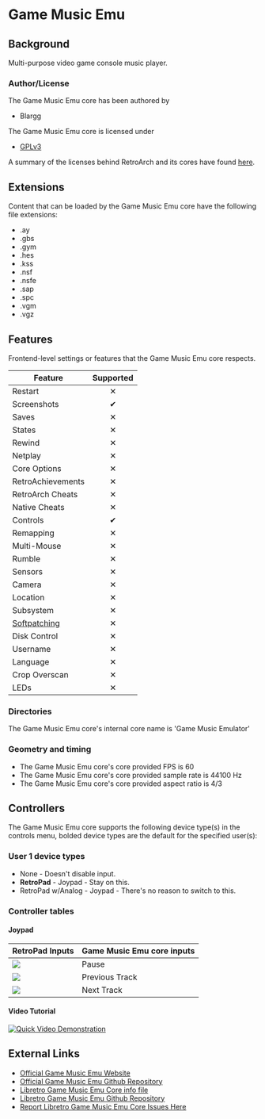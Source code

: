 # Game Music Emu

## Background

Multi-purpose video game console music player. 

### Author/License

The Game Music Emu core has been authored by

- Blargg

The Game Music Emu core is licensed under

- [GPLv3](https://github.com/libretro/libretro-gme/blob/master/LICENSE) 

A summary of the licenses behind RetroArch and its cores have found [here](https://docs.libretro.com/tech/licenses/).

## Extensions

Content that can be loaded by the Game Music Emu core have the following file extensions:

- .ay
- .gbs
- .gym
- .hes
- .kss
- .nsf
- .nsfe
- .sap
- .spc
- .vgm
- .vgz

## Features

Frontend-level settings or features that the Game Music Emu core respects.

| Feature           | Supported |
|-------------------|:---------:|
| Restart           | ✕         |
| Screenshots       | ✔         |
| Saves             | ✕         |
| States            | ✕         |
| Rewind            | ✕         |
| Netplay           | ✕         |
| Core Options      | ✕         |
| RetroAchievements | ✕         |
| RetroArch Cheats  | ✕         |
| Native Cheats     | ✕         |
| Controls          | ✔         |
| Remapping         | ✕         |
| Multi-Mouse       | ✕         |
| Rumble            | ✕         |
| Sensors           | ✕         |
| Camera            | ✕         |
| Location          | ✕         |
| Subsystem         | ✕         |
| [Softpatching](https://docs.libretro.com/guides/softpatching/) | ✕         |
| Disk Control      | ✕         |
| Username          | ✕         |
| Language          | ✕         |
| Crop Overscan     | ✕         |
| LEDs              | ✕         |

### Directories

The Game Music Emu core's internal core name is 'Game Music Emulator'

### Geometry and timing

- The Game Music Emu core's core provided FPS is 60
- The Game Music Emu core's core provided sample rate is 44100 Hz
- The Game Music Emu core's core provided aspect ratio is 4/3

## Controllers

The Game Music Emu core supports the following device type(s) in the controls menu, bolded device types are the default for the specified user(s):

### User 1 device types

- None - Doesn't disable input.
- **RetroPad** - Joypad - Stay on this.
- RetroPad w/Analog - Joypad - There's no reason to switch to this.

### Controller tables

#### Joypad

| RetroPad Inputs                                | Game Music Emu core inputs |
|------------------------------------------------|----------------------------|
| ![](/image/retropad/retro_start.png)         | Pause                      |
| ![](/image/retropad/retro_l1.png)            | Previous Track             |
| ![](/image/retropad/retro_r1.png)            | Next Track                 |

#### Video Tutorial

[![Quick Video Demonstration](http://img.youtube.com/vi/vxbRDG2TTIM/0.jpg)](http://www.youtube.com/watch?v=vxbRDG2TTIM)

## External Links

- [Official Game Music Emu Website](http://blargg.8bitalley.com/libs/audio.html)
- [Official Game Music Emu Github Repository](https://bitbucket.org/mpyne/game-music-emu/wiki/Home)
- [Libretro Game Music Emu Core info file](https://github.com/libretro/libretro-super/blob/master/dist/info/gme_libretro.info)
- [Libretro Game Music Emu Github Repository](https://github.com/libretro/libretro-gme)
- [Report Libretro Game Music Emu Core Issues Here](https://github.com/libretro/libretro-gme/issues)